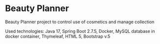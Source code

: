 # Beauty Planner
Beauty Planner project to control use of cosmetics and manage collection

Used technologies: Java 17, Spring Boot 2.7.5, Docker, MySQL database in docker container, Thymeleaf, HTML 5, Bootstrap v.5
